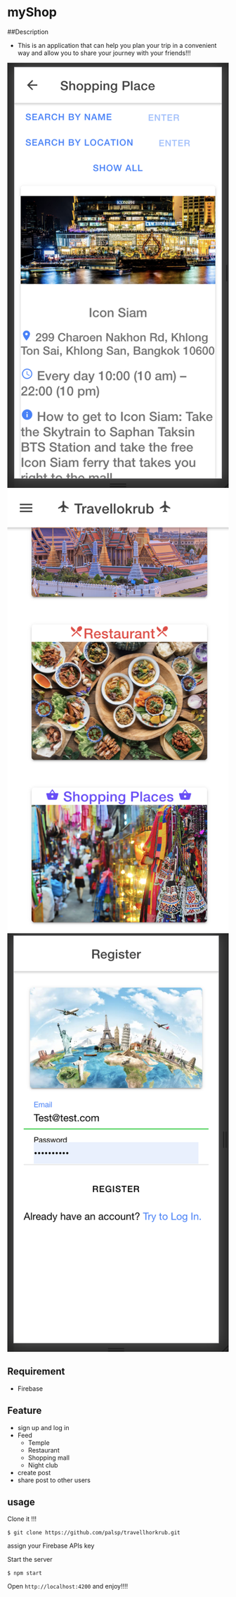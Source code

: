 # myShop

##Description 

- This is an application that can help you plan your trip in a convenient way and allow you to share your journey with your friends!!!

![Sample App Image](./img/sample-app-img-1.png)
![Sample App Image](./img/sample-app-img-2.png)
![Sample App Image](./img/sample-app-img-3.png)


## Requirement
 - Firebase

## Feature
 - sign up and log in
 - Feed
   - Temple
   - Restaurant
   - Shopping mall
   - Night club
 - create post
 - share post to other users
 
 ## usage 
 
 Clone it !!!
 
 ```
 $ git clone https://github.com/palsp/travellhorkrub.git 
 ```
  
 assign your Firebase APIs key
 
 
  Start the server
 
 ```
 $ npm start
 ```
 
 Open `http://localhost:4200`  and enjoy!!!!
 
 
